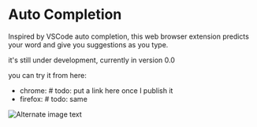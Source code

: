 # Auto Completion

Inspired by VSCode auto completion, this web browser extension predicts your word and give you suggestions as you type.

it's still under development, currently in version 0.0

you can try it from here: 
* chrome: # todo: put a link here once I publish it
* firefox: # todo: same

![Alternate image text](./demo/images/Screenshot%202025-03-17%20192746.png)
